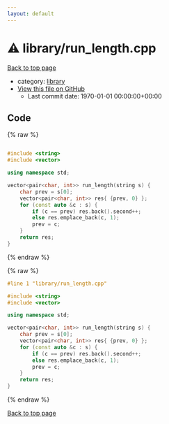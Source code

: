 ```yaml
---
layout: default
---
```


<!-- mathjax config similar to math.stackexchange -->
<script type="text/javascript" async
  src="https://cdnjs.cloudflare.com/ajax/libs/mathjax/2.7.5/MathJax.js?config=TeX-MML-AM_CHTML">
</script>
<script type="text/x-mathjax-config">
  MathJax.Hub.Config({
    TeX: { equationNumbers: { autoNumber: "AMS" }},
    tex2jax: {
      inlineMath: [ ['$','$'] ],
      processEscapes: true
    },
    "HTML-CSS": { matchFontHeight: false },
    displayAlign: "left",
    displayIndent: "2em"
  });
</script>

<script type="text/javascript" src="https://cdnjs.cloudflare.com/ajax/libs/jquery/3.4.1/jquery.min.js"></script>
<script src="https://cdn.jsdelivr.net/npm/jquery-balloon-js@1.1.2/jquery.balloon.min.js" integrity="sha256-ZEYs9VrgAeNuPvs15E39OsyOJaIkXEEt10fzxJ20+2I=" crossorigin="anonymous"></script>
<script type="text/javascript" src="../../assets/js/copy-button.js"></script>
<link rel="stylesheet" href="../../assets/css/copy-button.css" />


# :warning: library/run_length.cpp

<a href="../../index.html">Back to top page</a>

* category: <a href="../../index.html#d521f765a49c72507257a2620612ee96">library</a>
* <a href="{{ site.github.repository_url }}/blob/master/library/run_length.cpp">View this file on GitHub</a>
    - Last commit date: 1970-01-01 00:00:00+00:00




## Code

<a id="unbundled"></a>
{% raw %}
```cpp

#include <string>
#include <vector>

using namespace std;

vector<pair<char, int>> run_length(string s) {
	char prev = s[0];
	vector<pair<char, int>> res{ {prev, 0} };
	for (const auto &c : s) {
		if (c == prev) res.back().second++;
		else res.emplace_back(c, 1);
		prev = c;
	}
	return res;
}
```
{% endraw %}

<a id="bundled"></a>
{% raw %}
```cpp
#line 1 "library/run_length.cpp"

#include <string>
#include <vector>

using namespace std;

vector<pair<char, int>> run_length(string s) {
	char prev = s[0];
	vector<pair<char, int>> res{ {prev, 0} };
	for (const auto &c : s) {
		if (c == prev) res.back().second++;
		else res.emplace_back(c, 1);
		prev = c;
	}
	return res;
}

```
{% endraw %}

<a href="../../index.html">Back to top page</a>

